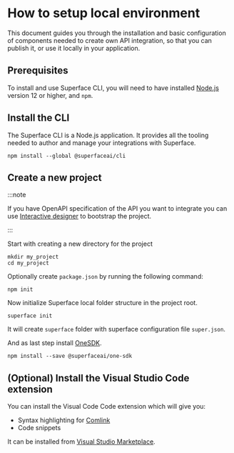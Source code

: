 # How to setup local environment

This document guides you through the installation and basic configuration of components needed to create own API integration, so that you can publish it, or use it locally in your application.

## Prerequisites

To install and use Superface CLI, you will need to have installed [Node.js](https://nodejs.dev/learn/how-to-install-nodejs) version 12 or higher, and `npm`.

## Install the CLI

The Superface CLI is a Node.js application. It provides all the tooling needed to author and manage your integrations with Superface.

```shell
npm install --global @superfaceai/cli
```

## Create a new project

:::note

If you have OpenAPI specification of the API you want to integrate you can use [Interactive designer](./interactive-designer) to bootstrap the project.

:::

Start with creating a new directory for the project

```shell
mkdir my_project
cd my_project
```

Optionally create `package.json` by running the following command:

```shell
npm init
```

Now initialize Superface local folder structure in the project root.

```shell
superface init
```

It will create `superface` folder with superface configuration file `super.json`.

And as last step install [OneSDK](/reference/one-sdk).

```shell
npm install --save @superfaceai/one-sdk
```

## (Optional) Install the Visual Studio Code extension

You can install the Visual Code Code extension which will give you:

- Syntax highlighting for [Comlink](/comlink)
- Code snippets

It can be installed from [Visual Studio Marketplace](https://marketplace.visualstudio.com/items?itemName=superfaceai.superface-language-client-vscode).
